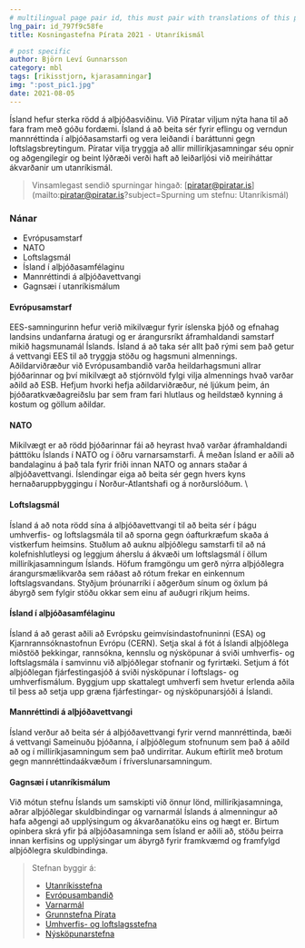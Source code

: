 ```yaml
---
# multilingual page pair id, this must pair with translations of this page. (This name must be unique)
lng_pair: id_797f9c58fe
title: Kosningastefna Pírata 2021 - Utanríkismál

# post specific
author: Björn Leví Gunnarsson
category: mbl
tags: [rikisstjorn, kjarasamningar]
img: ":post_pic1.jpg"
date: 2021-08-05
---
```


Ísland hefur sterka rödd á alþjóðasviðinu. Við Píratar viljum nýta hana til að fara fram með góðu fordæmi. Ísland á að beita sér fyrir eflingu og verndun mannréttinda í alþjóðasamstarfi og vera leiðandi í baráttunni gegn loftslagsbreytingum. Píratar vilja tryggja að allir milliríkjasamningar séu opnir og aðgengilegir og beint lýðræði verði haft að leiðarljósi við meiriháttar ákvarðanir um utanríkismál.

> Vinsamlegast sendið spurningar hingað: [piratar@piratar.is](mailto:piratar@piratar.is?subject=Spurning um stefnu: Utanríkismál)

### Nánar
- Evrópusamstarf 
- NATO 
- Loftslagsmál 
- Ísland í alþjóðasamfélaginu 
- Mannréttindi á alþjóðavettvangi 
- Gagnsæi í utanríkismálum

#### Evrópusamstarf 
EES-samningurinn hefur verið mikilvægur fyrir íslenska þjóð og efnahag landsins undanfarna áratugi og er árangursríkt áframhaldandi samstarf mikið hagsmunamál Íslands. Ísland á að taka sér allt það rými sem það getur á vettvangi EES til að tryggja stöðu og hagsmuni almennings. Aðildarviðræður við Evrópusambandið varða heildarhagsmuni allrar þjóðarinnar og því mikilvægt að stjórnvöld fylgi vilja almennings hvað varðar aðild að ESB. Hefjum hvorki hefja aðildarviðræður, né ljúkum þeim, án þjóðaratkvæðagreiðslu þar sem fram fari hlutlaus og heildstæð kynning á kostum og göllum aðildar.

#### NATO 
Mikilvægt er að rödd þjóðarinnar fái að heyrast hvað varðar áframhaldandi þátttöku Íslands í NATO og í öðru varnarsamstarfi. Á meðan Ísland er aðili að bandalaginu á það tala fyrir friði innan NATO og annars staðar á alþjóðavettvangi. Íslendingar eiga að beita sér gegn hvers kyns hernaðaruppbyggingu í Norður-Atlantshafi og á norðurslóðum. \

#### Loftslagsmál 
Ísland á að nota rödd sína á alþjóðavettvangi til að beita sér í þágu umhverfis- og loftslagsmála til að sporna gegn óafturkræfum skaða á vistkerfum heimsins. Stuðlum að auknu alþjóðlegu samstarfi til að ná kolefnishlutleysi og leggjum áherslu á ákvæði um loftslagsmál í öllum milliríkjasamningum Íslands. Höfum framgöngu um gerð nýrra alþjóðlegra árangursmælikvarða sem ráðast að rótum frekar en einkennum loftslagsvandans. Styðjum þróunarríki í aðgerðum sínum og öxlum þá ábyrgð sem fylgir stöðu okkar sem einu af auðugri ríkjum heims.

#### Ísland í alþjóðasamfélaginu 
Ísland á að gerast aðili að Evrópsku geimvísindastofnuninni (ESA) og Kjarnrannsóknastofnun Evrópu (CERN). Setja skal á fót á Íslandi alþjóðlega miðstöð þekkingar, rannsókna, kennslu og nýsköpunar á sviði umhverfis- og loftslagsmála í samvinnu við alþjóðlegar stofnanir og fyrirtæki. Setjum á fót alþjóðlegan fjárfestingasjóð á sviði nýsköpunar í loftslags- og umhverfismálum. Byggjum upp skattalegt umhverfi sem hvetur erlenda aðila til þess að setja upp græna fjárfestingar- og nýsköpunarsjóði á Íslandi.

#### Mannréttindi á alþjóðavettvangi 
Ísland verður að beita sér á alþjóðavettvangi fyrir vernd mannréttinda, bæði á vettvangi Sameinuðu þjóðanna, í alþjóðlegum stofnunum sem það á aðild að og í milliríkjasamningum sem það undirritar. Aukum eftirlit með brotum gegn mannréttindaákvæðum í fríverslunarsamningum.

#### Gagnsæi í utanríkismálum 
Við mótun stefnu Íslands um samskipti við önnur lönd, milliríkjasamninga, aðrar alþjóðlegar skuldbindingar og varnarmál Íslands á almenningur að hafa aðgengi að upplýsingum og ákvarðanatöku eins og hægt er. Birtum opinbera skrá yfir þá alþjóðasamninga sem Ísland er aðili að, stöðu þeirra innan kerfisins og upplýsingar um ábyrgð fyrir framkvæmd og framfylgd alþjóðlegra skuldbindinga.

> Stefnan byggir á: 
> - [Utanríkisstefna](https://x.piratar.is/polity/1/document/5/) 
> - [Evrópusambandið](https://x.piratar.is/polity/1/document/6/) 
> - [Varnarmál](https://x.piratar.is/polity/1/document/7/) 
> - [Grunnstefna Pírata](https://x.piratar.is/polity/1/document/2/)
> - [Umhverfis- og loftslagsstefna](https://x.piratar.is/polity/1/document/489/)
> - [Nýsköpunarstefna](https://x.piratar.is/polity/1/document/492/)